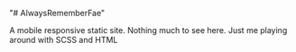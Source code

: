 "# AlwaysRememberFae" 

A mobile responsive static site. Nothing much to see here. Just me playing around with SCSS and HTML